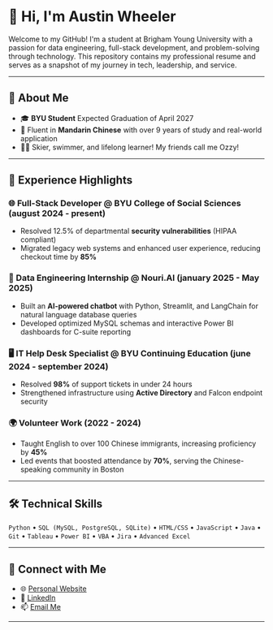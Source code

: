 # 👋 Hi, I'm Austin Wheeler

Welcome to my GitHub! I'm a student at Brigham Young University with a passion for data engineering, full-stack development, and problem-solving through technology. This repository contains my professional resume and serves as a snapshot of my journey in tech, leadership, and service.

---

## 🧠 About Me

- 🎓 **BYU Student** Expected Graduation of April 2027
- 💬 Fluent in **Mandarin Chinese** with over 9 years of study and real-world application
- 🧗‍♂️ Skier, swimmer, and lifelong learner! My friends call me Ozzy!

---

## 💼 Experience Highlights

### 🌐 Full-Stack Developer @ BYU College of Social Sciences (august 2024 - present)
- Resolved 12.5% of departmental **security vulnerabilities** (HIPAA compliant)
- Migrated legacy web systems and enhanced user experience, reducing checkout time by **85%**

### 🔧 Data Engineering Internship @ Nouri.AI (january 2025 - May 2025)
- Built an **AI-powered chatbot** with Python, Streamlit, and LangChain for natural language database queries
- Developed optimized MySQL schemas and interactive Power BI dashboards for C-suite reporting

### 🖥️ IT Help Desk Specialist @ BYU Continuing Education (june 2024 - september 2024)
- Resolved **98%** of support tickets in under 24 hours
- Strengthened infrastructure using **Active Directory** and Falcon endpoint security

### 🌍 Volunteer Work (2022 - 2024)
- Taught English to over 100 Chinese immigrants, increasing proficiency by **45%**
- Led events that boosted attendance by **70%**, serving the Chinese-speaking community in Boston

---

## 🛠️ Technical Skills

`Python` • `SQL (MySQL, PostgreSQL, SQLite)` • `HTML/CSS` • `JavaScript` • `Java` • `Git` • `Tableau` • `Power BI` • `VBA` • `Jira` • `Advanced Excel`

---

## 🔗 Connect with Me

- 🌐 [Personal Website](https://graywheels.github.io/GWheelerResume/)
- 💼 [LinkedIn](http://www.linkedin.com/in/graywheeeler)
- 📫 [Email Me](mailto:graywlr@byu.edu)

---

